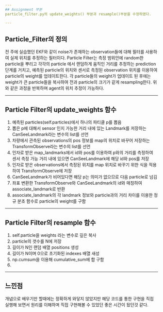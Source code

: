 ```yaml
---
## Assignment 부분
particle_filter.py의 update_weights() 부분과 resample()부분을 수정하였다.

---
```

## Particle_Filter의 정의
전 주에 실습했던 EKF와 같이 noise가 존재하는 observation들에 대해 필터를 사용하여 실제 위치를 추정하는 필터이다. 
Particle Filter는 측정 범위안에 random한 particle을 뿌리고 각각의 particle 에서 랜덤하게 움직인 거리를 추정하는 prediction 단계를 거치고, 예측된 particle의 위치와 센서로 측정된 observation 위치를 이용하여 particle의 weight를 업데이트한다.
각 particle들의 weight가 업데이트 된 후에는 weight가 큰 particle들을 복사하여 전과 particle의 크기가 같게 resampling한다.
위와 같은 과정을 반복하며 agent의 위치 추정이 가능하다.

---

## Particle Filter의 update_weights 함수
1. 예측된 particles(self.particles)에서 하나의 파티클 p를 뽑음
2. 뽑은 p에 대해서 sensor 인지 가능한 거리 내에 있는 Landmark를 저장하는 CanSeeLandmark라는 변수의 list를 선언
3. 차량에서 관측된 observations의 pos 정보를 map의 위치로 바꾸어 저장하는 TransformObserve라는 변수의 list를 선언  
4. 인자로 받은 map_landmarks에서 id와 pos를 이용하여 p와의 거리를 측정하여 센서 측정 가능 거리 내에 있으면 CanSeeLandmark에 해당 id와 pos를 저장
5. 인자로 받은 observations에서 측정된 위치를 map 위치로 바꾸기 위한 식을 적용하여  TransformObserve에 저장
6. CanSeeLandmark가 비어있다면 해당 p는 의미가 없으므로 다음 particle로 넘김
7. 좌표 변환한 TransformObserve와 CanSeeLandmark의 id와 매칭하여 associate_landmark로 반환
8. associate_landmark의 각 landmark 정보와 particle과의 거리 차이를 이용한 정규 분초 함수로 particle의 weight를 구함
---

## Particle Filter의 resample 함수
1. self.particle을 weights 라는 변수로 깊은 복사
2. particle의 갯수를 N에 저장
3. 길이가 N인 랜덤 배열 positions 생성
4. 길이가 N이며 0으로 초기화된 indexes 배열 새성
5. np.cumsum을 이용해 cumulative_sum에 합 구함
6.  
---

## 느낀점
개념으로 배우기만 할때에는 정확하게 와닿지 않았지만 해당 코드를 통한 구현을 직접 실행해 보면서 원리를 이해하며 직접 구현해볼 수 있었던 좋은 시간이 됬던것 같다. 